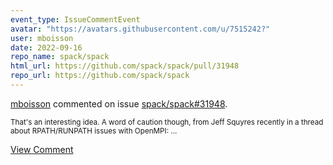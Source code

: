 ```yaml
---
event_type: IssueCommentEvent
avatar: "https://avatars.githubusercontent.com/u/7515242?"
user: mboisson
date: 2022-09-16
repo_name: spack/spack
html_url: https://github.com/spack/spack/pull/31948
repo_url: https://github.com/spack/spack
---
```


<a href='https://github.com/mboisson' target='_blank'>mboisson</a> commented on issue <a href='https://github.com/spack/spack/pull/31948' target='_blank'>spack/spack#31948</a>.

<small>That's an interesting idea. A word of caution though, from Jeff Squyres recently in a thread about RPATH/RUNPATH issues with OpenMPI: ...</small>

<a href='https://github.com/spack/spack/pull/31948' target='_blank'>View Comment</a>